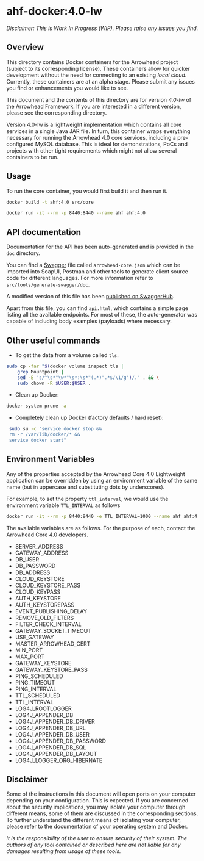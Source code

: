 # ahf-docker:4.0-lw

_*Disclaimer:* This is Work In Progress (WIP). Please raise any issues you 
find._

## Overview

This directory contains Docker containers for the Arrowhead project (subject to
its corresponding license). These containers allow for quicker development
without the need for connecting to an existing _local cloud_. Currently, these
containers are at an alpha stage. Please submit any issues you find or
enhancements you would like to see.

This document and the contents of this directory are for version *4.0-lw* of the
Arrowhead Framework. If you are interested in a different version, please see
the corresponding directory.

Version 4.0-lw is a lightweight implementation which contains all core services
in a single Java JAR file. In turn, this container wraps everything necessary
for running the Arrowhead 4.0 core services, including a pre-configured MySQL
database. This is ideal for demonstrations, PoCs and projects with other tight
requirements which might not allow several containers to be run.

## Usage

To run the core container, you would first build it and then run it.

```bash
docker build -t ahf:4.0 src/core
```

```bash
docker run -it --rm -p 8440:8440 --name ahf ahf:4.0
```

## API documentation
Documentation for the API has been auto-generated and is provided in the `doc`
directory.

You can find a [Swagger](https://swagger.io/) file called `arrowhead-core.json`
which can be imported into SoapUI, Postman and other tools to generate client
source code for different languages. For more information refer to
`src/tools/generate-swagger/doc`.

A modified version of this file has been [published on
SwaggerHub](https://app.swaggerhub.com/apis/arrowhead-f/arrowhead-4_0_core/4.0).

Apart from this file, you can find `api.html`, which contains a simple page
listing all the available endpoints. For most of these, the auto-generator was
capable of including body examples (payloads) where necessary.

## Other useful commands

* To get the data from a volume called `tls`.
```bash
sudo cp -far "$(docker volume inspect tls | 
    grep Mountpoint | 
    sed -E 's/^\s*"\w*"\s*:\s*"(.*)".*$/\1/g')/." . && \
    sudo chown -R $USER:$USER .
```

* Clean up Docker:
```bash
docker system prune -a
```

* Completely clean up Docker (factory defaults / hard reset):
```bash
 sudo su -c "service docker stop &&
 rm -r /var/lib/docker/* &&
 service docker start"
```

## Environment Variables
Any of the properties accepted by the Arrowhead Core 4.0 Lightweight application
can be overridden by using an environment variable of the same name (but in
uppercase and substituting dots by underscores).

For example, to set the property `ttl_interval`, we would use the environment
variable `TTL_INTERVAL` as follows

```bash
docker run -it --rm -p 8440:8440 -e TTL_INTERVAL=1000 --name ahf ahf:4.0
```

The available variables are as follows. For the purpose of each, contact the
Arrowhead Core 4.0 developers.

* SERVER_ADDRESS
* GATEWAY_ADDRESS
* DB_USER
* DB_PASSWORD
* DB_ADDRESS
* CLOUD_KEYSTORE
* CLOUD_KEYSTORE_PASS
* CLOUD_KEYPASS
* AUTH_KEYSTORE
* AUTH_KEYSTOREPASS
* EVENT_PUBLISHING_DELAY
* REMOVE_OLD_FILTERS
* FILTER_CHECK_INTERVAL
* GATEWAY_SOCKET_TIMEOUT
* USE_GATEWAY
* MASTER_ARROWHEAD_CERT
* MIN_PORT
* MAX_PORT
* GATEWAY_KEYSTORE
* GATEWAY_KEYSTORE_PASS
* PING_SCHEDULED
* PING_TIMEOUT
* PING_INTERVAL
* TTL_SCHEDULED
* TTL_INTERVAL
* LOG4J_ROOTLOGGER
* LOG4J_APPENDER_DB
* LOG4J_APPENDER_DB_DRIVER
* LOG4J_APPENDER_DB_URL
* LOG4J_APPENDER_DB_USER
* LOG4J_APPENDER_DB_PASSWORD
* LOG4J_APPENDER_DB_SQL
* LOG4J_APPENDER_DB_LAYOUT
* LOG4J_LOGGER_ORG_HIBERNATE

## Disclaimer

Some of the instructions in this document will open ports on your computer 
depending on your configuration. This is expected. If you are concerned about 
the security implications, you may isolate your computer through different 
means, some of them are discussed in the corresponding sections. To further 
understand the different means of isolating your computer, please refer to 
the documentation of your operating system and Docker.

_It is the responsibility of the user to ensure security of their system. The 
authors of any tool contained or described here are not liable for any 
damages resulting from usage of these tools._
